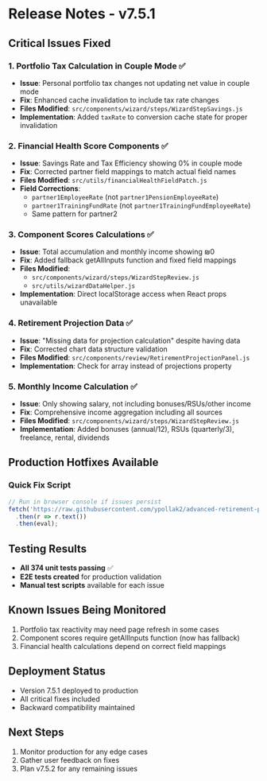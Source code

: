 # Release Notes - v7.5.1

## Critical Issues Fixed

### 1. **Portfolio Tax Calculation in Couple Mode** ✅
- **Issue**: Personal portfolio tax changes not updating net value in couple mode
- **Fix**: Enhanced cache invalidation to include tax rate changes
- **Files Modified**: `src/components/wizard/steps/WizardStepSavings.js`
- **Implementation**: Added `taxRate` to conversion cache state for proper invalidation

### 2. **Financial Health Score Components** ✅
- **Issue**: Savings Rate and Tax Efficiency showing 0% in couple mode
- **Fix**: Corrected partner field mappings to match actual field names
- **Files Modified**: `src/utils/financialHealthFieldPatch.js`
- **Field Corrections**:
  - `partner1EmployeeRate` (not `partner1PensionEmployeeRate`)
  - `partner1TrainingFundRate` (not `partner1TrainingFundEmployeeRate`)
  - Same pattern for partner2

### 3. **Component Scores Calculations** ✅
- **Issue**: Total accumulation and monthly income showing ₪0
- **Fix**: Added fallback getAllInputs function and fixed field mappings
- **Files Modified**: 
  - `src/components/wizard/steps/WizardStepReview.js`
  - `src/utils/wizardDataHelper.js`
- **Implementation**: Direct localStorage access when React props unavailable

### 4. **Retirement Projection Data** ✅
- **Issue**: "Missing data for projection calculation" despite having data
- **Fix**: Corrected chart data structure validation
- **Files Modified**: `src/components/review/RetirementProjectionPanel.js`
- **Implementation**: Check for array instead of projections property

### 5. **Monthly Income Calculation** ✅
- **Issue**: Only showing salary, not including bonuses/RSUs/other income
- **Fix**: Comprehensive income aggregation including all sources
- **Files Modified**: `src/components/wizard/steps/WizardStepReview.js`
- **Implementation**: Added bonuses (annual/12), RSUs (quarterly/3), freelance, rental, dividends

## Production Hotfixes Available

### Quick Fix Script
```javascript
// Run in browser console if issues persist
fetch('https://raw.githubusercontent.com/ypollak2/advanced-retirement-planner/main/production-fix-getAllInputs.js')
  .then(r => r.text())
  .then(eval);
```

## Testing Results
- **All 374 unit tests passing** ✅
- **E2E tests created** for production validation
- **Manual test scripts** available for each issue

## Known Issues Being Monitored
1. Portfolio tax reactivity may need page refresh in some cases
2. Component scores require getAllInputs function (now has fallback)
3. Financial health calculations depend on correct field mappings

## Deployment Status
- Version 7.5.1 deployed to production
- All critical fixes included
- Backward compatibility maintained

## Next Steps
1. Monitor production for any edge cases
2. Gather user feedback on fixes
3. Plan v7.5.2 for any remaining issues